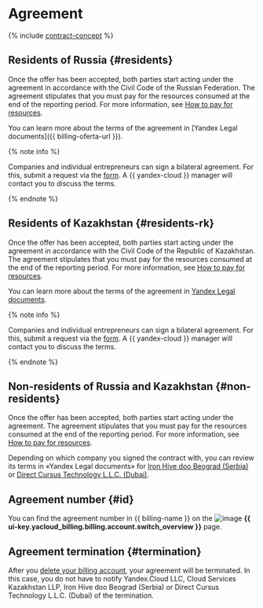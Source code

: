 # Agreement

{% include [contract-concept](../../_includes/billing/contract.md) %}



## Residents of Russia {#residents}

Once the offer has been accepted, both parties start acting under the agreement in accordance with the Civil Code of the Russian Federation. The agreement stipulates that you must pay for the resources consumed at the end of the reporting period. For more information, see [How to pay for resources](../payment/index.md).

You can learn more about the terms of the agreement in [Yandex Legal documents]({{ billing-oferta-url }}).

{% note info %}

Companies and individual entrepreneurs can sign a bilateral agreement. For this, submit a request via the [form](#contact-form). A {{ yandex-cloud }} manager will contact you to discuss the terms.

{% endnote %}


## Residents of Kazakhstan {#residents-rk}

Once the offer has been accepted, both parties start acting under the agreement in accordance with the Civil Code of the Republic of Kazakhstan. The agreement stipulates that you must pay for the resources consumed at the end of the reporting period. For more information, see [How to pay for resources](../payment/index.md).

You can learn more about the terms of the agreement in [Yandex Legal documents](https://yandex.com/legal/cloud_oferta_kz/?lang=en).

{% note info %}

Companies and individual entrepreneurs can sign a bilateral agreement. For this, submit a request via the [form](#contact-form). A {{ yandex-cloud }} manager will contact you to discuss the terms.

{% endnote %}

## Non-residents of Russia and Kazakhstan {#non-residents}

Once the offer has been accepted, both parties start acting under the agreement. The agreement stipulates that you must pay for the resources consumed at the end of the reporting period. For more information, see [How to pay for resources](../payment/index.md).

Depending on which company you signed the contract with, you can review its terms in «Yandex Legal documents» for [Iron Hive doo Beograd (Serbia)](https://yandex.com/legal/cloud_customer_agreement/) or [Direct Cursus Technology L.L.C. (Dubai)](https://yandex.com/legal/cloud_customer_agreement_uae/).

## Agreement number {#id}

You can find the agreement number in {{ billing-name }} on the ![image](../../_assets/console-icons/flag.svg) **{{ ui-key.yacloud_billing.billing.account.switch_overview }}** page.

## Agreement termination {#termination}

After you [delete your billing account](../operations/delete-account.md), your agreement will be terminated. In this case, you do not have to notify Yandex.Cloud LLC, Cloud Services Kazakhstan LLP, Iron Hive doo Beograd (Serbia) or Direct Cursus Technology L.L.C. (Dubai) of the termination.
